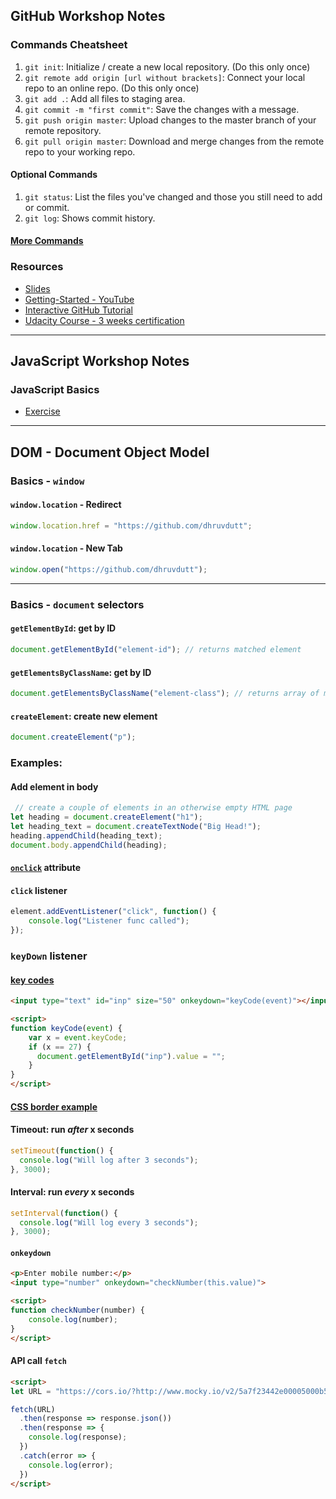 ## GitHub Workshop Notes

### Commands Cheatsheet

1. `git init`: Initialize / create a new local repository. (Do this only once)
2. `git remote add origin [url without brackets]`: Connect your local repo to an online repo. (Do this only once)
3. `git add .`: Add all files to staging area.
4. `git commit -m "first commit"`: Save the changes with a message.
5. `git push origin master`: Upload changes to the master branch of your remote repository.
6. `git pull origin master`: Download and merge changes from the remote repo to your working repo.	

#### Optional Commands

1. `git status`: List the files you've changed and those you still need to add or commit.
2. `git log`: Shows commit history.

#### [More Commands](https://confluence.atlassian.com/bitbucketserver/basic-git-commands-776639767.html)

### Resources

- [Slides](https://docs.google.com/presentation/d/17RmxZUI5mBoBhpttrXj_jiZg5GVax53aKQa7C0AEKXc/edit?usp=sharing)
- [Getting-Started - YouTube](https://www.youtube.com/watch?v=0fKg7e37bQE)
- [Interactive GitHub Tutorial](https://try.github.io/)
- [Udacity Course - 3 weeks certification](https://in.udacity.com/course/how-to-use-git-and-github--ud775)

---

## JavaScript Workshop Notes

### JavaScript Basics

- [Exercise](https://codesandbox.io/s/8kk1m79838)

---

## DOM - Document Object Model

### Basics - `window`

#### `window.location` - Redirect

```js
window.location.href = "https://github.com/dhruvdutt";
```

#### `window.location` - New Tab

```js
window.open("https://github.com/dhruvdutt");
```

---


### Basics - `document` selectors

#### `getElementById`: get by ID

```js
document.getElementById("element-id"); // returns matched element
```

#### `getElementsByClassName`: get by ID

```js
document.getElementsByClassName("element-class"); // returns array of matched elements
```

#### `createElement`: create new element

```js
document.createElement("p");
```

### Examples:

#### Add element in body

```js
 // create a couple of elements in an otherwise empty HTML page
let heading = document.createElement("h1");
let heading_text = document.createTextNode("Big Head!");
heading.appendChild(heading_text);
document.body.appendChild(heading);
```

#### [`onclick`](https://codesandbox.io/s/6ll1zwmy63) attribute

#### `click` listener

```js
element.addEventListener("click", function() {
    console.log("Listener func called");
});
```

### `keyDown` listener

#### [key codes](http://keycode.info/)

```html
<input type="text" id="inp" size="50" onkeydown="keyCode(event)"></input> 

<script>
function keyCode(event) {
    var x = event.keyCode;
    if (x == 27) {
      document.getElementById("inp").value = "";
    }
}
</script>
```

#### [CSS border example](https://codesandbox.io/s/2vjpyynpnn)


#### Timeout: run ***after*** x seconds

```js
setTimeout(function() {
  console.log("Will log after 3 seconds");
}, 3000);
```

#### Interval: run ***every*** x seconds

```js
setInterval(function() {
  console.log("Will log every 3 seconds");
}, 3000);
```

#### `onkeydown`

```html
<p>Enter mobile number:</p>
<input type="number" onkeydown="checkNumber(this.value)">

<script>
function checkNumber(number) {
    console.log(number);
}
</script>
```

#### API call `fetch`

```html
<script>
let URL = "https://cors.io/?http://www.mocky.io/v2/5a7f23442e00005000b56873";

fetch(URL)
  .then(response => response.json())
  .then(response => {
    console.log(response);
  })
  .catch(error => {
    console.log(error);
  })
</script>
```

